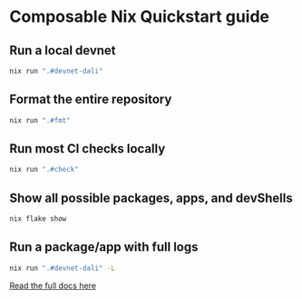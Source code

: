 # Composable Nix Quickstart guide

## Run a local devnet

```sh
nix run ".#devnet-dali"
```

## Format the entire repository

```sh
nix run ".#fmt"
```

## Run most CI checks locally

```sh
nix run ".#check"
```

## Show all possible packages, apps, and devShells

```sh
nix flake show
```

## Run a package/app with full logs

```sh
nix run ".#devnet-dali" -L
```

[Read the full docs here](https://docs.composable.finance/nix/)
